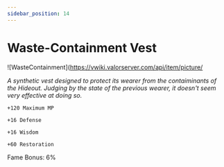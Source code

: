 ```yaml
---
sidebar_position: 14
---
```


# Waste-Containment Vest

![WasteContainment](https://vwiki.valorserver.com/api/item/picture/

<i>A synthetic vest designed to protect its wearer from the contaiminants of the Hideout. Judging by the state of the previous wearer, it doesn't seem very effective at doing so.</i>

    +120 Maximum MP
    
    +16 Defense
    
    +16 Wisdom
    
    +60 Restoration
    
Fame Bonus: 6%
